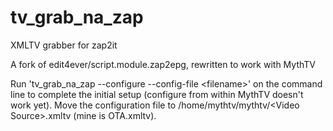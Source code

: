 # tv_grab_na_zap
XMLTV grabber for zap2it

A fork of edit4ever/script.module.zap2epg, rewritten to work with MythTV

Run 'tv_grab_na_zap --configure --config-file \<filename\>' on the command line to complete the initial setup (configure from within MythTV doesn't work yet). Move the configuration file to /home/mythtv/mythtv/\<Video Source\>.xmltv (mine is OTA.xmltv).

